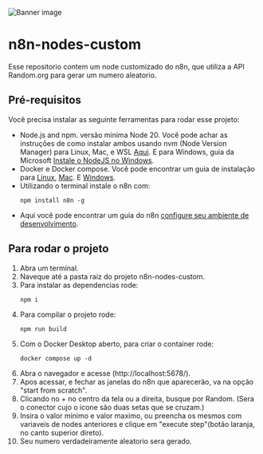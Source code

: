 ![Banner image](https://user-images.githubusercontent.com/10284570/173569848-c624317f-42b1-45a6-ab09-f0ea3c247648.png)

# n8n-nodes-custom

Esse repositorio contem um node customizado do n8n, que utiliza a API Random.org para gerar um numero aleatorio.

## Pré-requisitos

Você precisa instalar as seguinte ferramentas para rodar esse projeto:

* Node.js and npm. versão minima Node 20. Você pode achar as instruções de como instalar ambos usando nvm (Node Version Manager) para Linux, Mac, e WSL [Aqui](https://github.com/nvm-sh/nvm). E para Windows, guia da Microsoft [Instale o NodeJS no Windows](https://docs.microsoft.com/en-us/windows/dev-environment/javascript/nodejs-on-windows).
* Docker e Docker compose. Você pode encontrar um guia de instalação para [Linux](https://docs.docker.com/desktop/setup/install/linux/), [Mac](https://docs.docker.com/desktop/setup/install/mac-install/). E [Windows](https://docs.docker.com/desktop/setup/install/windows-install/).
* Utilizando o terminal instale o n8n com:
  ```
  npm install n8n -g
  ```
* Aqui você pode encontrar um guia do n8n [configure seu ambiente de desenvolvimento](https://docs.n8n.io/integrations/creating-nodes/build/node-development-environment/).

## Para rodar o projeto
1. Abra um terminal.
2. Naveque até a pasta raiz do projeto n8n-nodes-custom.
3. Para instalar as dependencias rode:
   ```
   npm i
   ```
5. Para compilar o projeto rode:
   ```
   npm run build
   ```
6. Com o Docker Desktop aberto, para criar o container rode:
   ```
   docker compose up -d
   ```
7. Abra o navegador e acesse (http://localhost:5678/).
8. Apos acessar, e fechar as janelas do n8n que aparecerão, va na opção "start from scratch".
9. Clicando no + no centro da tela ou a direita, busque por Random. (Sera o conector cujo o icone são duas setas que se cruzam.)
10. Insira o valor minimo e valor maximo, ou preencha os mesmos com variaveis de nodes anteriores e clique em "execute step"(botão laranja, no canto superior direto).
11. Seu numero verdadeiramente aleatorio sera gerado.
